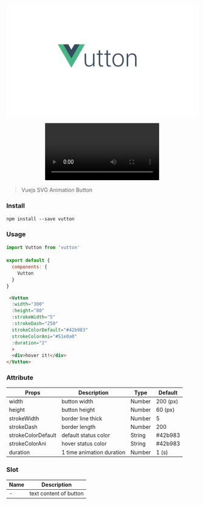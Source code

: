 <p align="center">
  <img src="example/vutton-demo/src/assets/vutton.svg"/>
</p>
<p align="center">
  <video src="example/vutton-demo/src/assets/vutton.mov" autoplay></video>
</p>

> Vuejs SVG Animation Button

### Install
```npm
npm install --save vutton
```

### Usage
```js
import Vutton from 'vutton'

export default {
  components: {
    Vutton
  }
}
```

```html
 <Vutton 
  :width="300" 
  :height="80"
  :strokeWidth="5"
  :strokeDash="250"
  strokeColorDefault="#42b983"
  strokeColorAni="#51e0a0"
  :duration="2"
  >
  <div>hover it!</div>
</Vutton>
```

### Attribute

| Props | Description | Type | Default |
|-----------|-------------|------|---------|
| width | button width | Number | 200 (px) |
| height | button height | Number | 60 (px) |
| strokeWidth | border line thick | Number | 5 |
| strokeDash | border length | Number | 200 |
| strokeColorDefault | default status color | String | #42b983 |
| strokeColorAni | hover status color | String | #42b983 |
| duration | 1 time animation duration | Number | 1 (s) |


### Slot

| Name | Description |
|-----------|-------------|
| - | text content of button |




